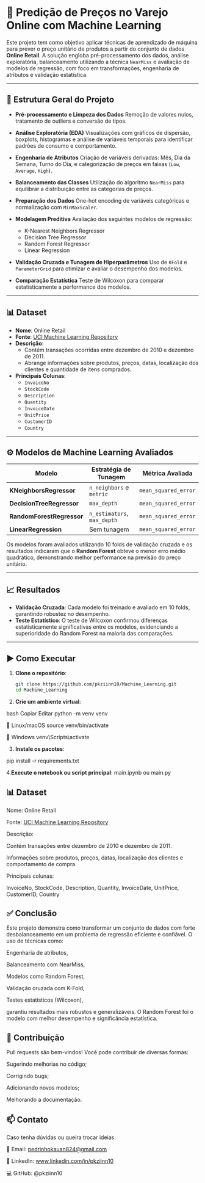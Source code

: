 # 🛒 Predição de Preços no Varejo Online com Machine Learning

Este projeto tem como objetivo aplicar técnicas de aprendizado de máquina para prever o preço unitário de produtos a partir do conjunto de dados **Online Retail**. A solução engloba pré-processamento dos dados, análise exploratória, balanceamento utilizando a técnica `NearMiss` e avaliação de modelos de regressão, com foco em transformações, engenharia de atributos e validação estatística.

---

## 📁 Estrutura Geral do Projeto

- **Pré-processamento e Limpeza dos Dados**
  Remoção de valores nulos, tratamento de outliers e conversão de tipos.

- **Análise Exploratória (EDA)**
  Visualizações com gráficos de dispersão, boxplots, histogramas e análise de variáveis temporais para identificar padrões de consumo e comportamento.

- **Engenharia de Atributos**
  Criação de variáveis derivadas: Mês, Dia da Semana, Turno do Dia, e categorização de preços em faixas (`Low`, `Average`, `High`).

- **Balanceamento das Classes**
  Utilização do algoritmo `NearMiss` para equilibrar a distribuição entre as categorias de preços.

- **Preparação dos Dados**
  One-hot encoding de variáveis categóricas e normalização com `MinMaxScaler`.

- **Modelagem Preditiva**
  Avaliação dos seguintes modelos de regressão:
  - K-Nearest Neighbors Regressor
  - Decision Tree Regressor
  - Random Forest Regressor
  - Linear Regression

- **Validação Cruzada e Tunagem de Hiperparâmetros**
  Uso de `KFold` e `ParameterGrid` para otimizar e avaliar o desempenho dos modelos.

- **Comparação Estatística**
  Teste de Wilcoxon para comparar estatisticamente a performance dos modelos.

---

## 📊 Dataset

- **Nome**: Online Retail
- **Fonte**: [UCI Machine Learning Repository](https://archive.ics.uci.edu/ml/datasets/online+retail)
- **Descrição**:
  - Contém transações ocorridas entre dezembro de 2010 e dezembro de 2011.
  - Abrange informações sobre produtos, preços, datas, localização dos clientes e quantidade de itens comprados.
- **Principais Colunas**:
  - `InvoiceNo`
  - `StockCode`
  - `Description`
  - `Quantity`
  - `InvoiceDate`
  - `UnitPrice`
  - `CustomerID`
  - `Country`

---

## ⚙️ Modelos de Machine Learning Avaliados

| Modelo                   | Estratégia de Tunagem              | Métrica Avaliada         |
|--------------------------|------------------------------------|--------------------------|
| **KNeighborsRegressor**  | `n_neighbors` e `metric`           | `mean_squared_error`     |
| **DecisionTreeRegressor**| `max_depth`                        | `mean_squared_error`     |
| **RandomForestRegressor**| `n_estimators`, `max_depth`         | `mean_squared_error`     |
| **LinearRegression**     | Sem tunagem                        | `mean_squared_error`     |

Os modelos foram avaliados utilizando 10 folds de validação cruzada e os resultados indicaram que o **Random Forest** obteve o menor erro médio quadrático, demonstrando melhor performance na previsão do preço unitário.

---

## 📈 Resultados

- **Validação Cruzada**: Cada modelo foi treinado e avaliado em 10 folds, garantindo robustez no desempenho.
- **Teste Estatístico**: O teste de Wilcoxon confirmou diferenças estatisticamente significativas entre os modelos, evidenciando a superioridade do Random Forest na maioria das comparações.

---

## ▶️ Como Executar

1. **Clone o repositório**:
   ```bash
   git clone https://github.com/pkziinn10/Machine_Learning.git
   cd Machine_Learning

2. **Crie um ambiente virtual**:

bash
Copiar
Editar
python -m venv venv

📌 Linux/macOS
  source venv/bin/activate

📌 Windows
venv\Scripts\activate

3. **Instale os pacotes**:

pip install -r requirements.txt

4.**Execute o notebook ou script principal**:
  main.ipynb ou main.py

## 📊 Dataset

Nome: Online Retail

Fonte: [UCI Machine Learning Repository](https://archive.ics.uci.edu/dataset/352/online+retail)

Descrição:

Contém transações entre dezembro de 2010 e dezembro de 2011.

Informações sobre produtos, preços, datas, localização dos clientes e comportamento de compra.

Principais colunas:

InvoiceNo, StockCode, Description, Quantity, InvoiceDate, UnitPrice, CustomerID, Country

## ✅ Conclusão

Este projeto demonstra como transformar um conjunto de dados com forte desbalanceamento em um problema de regressão eficiente e confiável. O uso de técnicas como:

Engenharia de atributos,

Balanceamento com NearMiss,

Modelos como Random Forest,

Validação cruzada com K-Fold,

Testes estatísticos (Wilcoxon),

garantiu resultados mais robustos e generalizáveis. O Random Forest foi o modelo com melhor desempenho e significância estatística.

## 🤝 Contribuição

Pull requests são bem-vindos!
Você pode contribuir de diversas formas:

Sugerindo melhorias no código;

Corrigindo bugs;

Adicionando novos modelos;

Melhorando a documentação.

## 📫 Contato

Caso tenha dúvidas ou queira trocar ideias:

📧 Email: pedrinhokauan824@gmail.com

💼 LinkedIn: www.linkedin.com/in/pkziinn10

💻 GitHub: @pkziinn10
